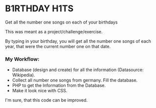 # B1RTHDAY H1TS
Get all the number one songs on each of your birthdays

This was meant as a project/challenge/exercise.

By typing in your birthday, you will get all the number one songs of each year, that were the current number one on that date.

### My Workflow:

* Database (design and create) for all the information (Datasource: Wikipedia).
* Collect all number one songs from germany. Fill the database.
* PHP to get the Information from the Database.
* Make it look nice with CSS.

I'm sure, that this code can be improved.
